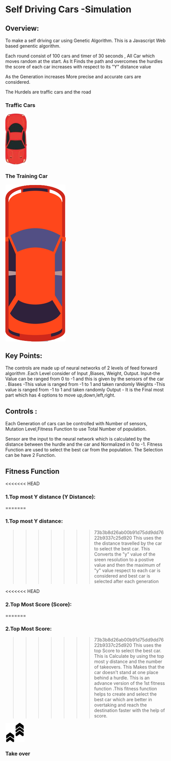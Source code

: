 #                                    Self Driving Cars -Simulation
##  Overview:
To make a self driving car using Genetic Algorithm.
This is a Javascript Web based genentic algorithm. 

Each round consist of 100 cars and timer of 30 seconds , All Car which moves random at the start. As It Finds the path and overcomes the hurdles the score of each car increases with respect to its "Y" distance value 

As the Generation increases More precise and accurate cars are considered.

The Hurdels are traffic cars and the road

### Traffic Cars
![](res/TrafficCar.png)
### The Training Car 
![](res/TrainCar.png)

## Key Points:
The controls are made up of neural networks of 2 levels of feed forward algorithm .Each Level consider of Input ,Biases, Weight, Output.
Input-the Value can be ranged from 0 to -1 and this is given by the sensors of the car .
Biases -This value is ranged from  -1 to 1 and taken randomly
Weights -This value is ranged from  -1 to 1 and taken randomly
Output - It is the Final most part which has 4 options to move up,down,left,right. 


## Controls :
Each Generation of cars can be controlled with  Number of sensors, Mutation Level,Fitness Function to use Total Number of population.

Sensor are the input to the neural network which is calculated by the distance between the hurdle and the car and Normalized  in 0 to -1.
Fitness Function are used to select the best car from the population. The Selection can be have 2 Function.

## Fitness Function
<<<<<<< HEAD
###      1.Top most Y distance (Y Distance):
=======
###      1.Top most Y distance:
>>>>>>> 73b3b8d26ab00b91d75dd9dd7622b9337c25d920
    This uses the the distance travelled by the car to select the best car.
    This Converts the "y" value of the sreen resolution to a postive value and then the maximum of "y" value respect to each car is considered and best car is selected after each generation


<<<<<<< HEAD
###      2.Top Most Score (Score):
=======
###      2.Top Most Score:
>>>>>>> 73b3b8d26ab00b91d75dd9dd7622b9337c25d920
    This uses the top Score to select the best car. This is Calculate by using the  top most y distance and the number of takeovers. This Makes that the car doesn't stand at one place  behind a hurdle. This is an advance version of the 1st fitness function .This fitness function helps to create and select the best car which are better in overtaking and reach the destination faster with the help of score.

![](res/Pointer.png)
### Take over
